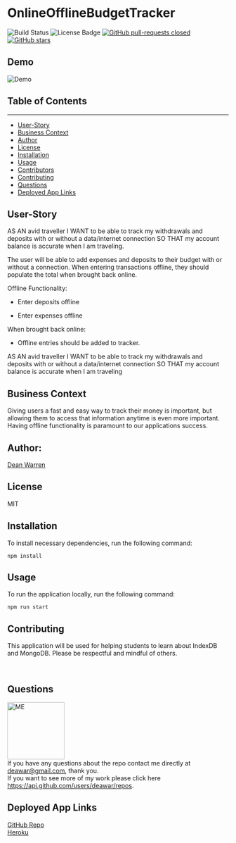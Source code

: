 # OnlineOfflineBudgetTracker

![Build Status](https://img.shields.io/badge/build-passing-brightgreen?style=plastic)
        <img src="https://img.shields.io/badge/license-MIT-green?style=plastic" alt="License Badge">  [![GitHub pull-requests closed](https://img.shields.io/github/issues-pr-closed/deawar/OnlineOfflineBudgetTracker.svg?style=plastic)](https://GitHub.com/Naereen/StrapDown.js/pull/) [![GitHub stars](https://img.shields.io/github/stars/deawar/OnlineOfflineBudgetTracker.svg?style=social&label=Star&maxAge=2592000)](https://GitHub.com/Naereen/StrapDown.js/stargazers/)

## Demo
<img src="https://github.com/deawar/OnlineOfflineBudgetTracker/blob/master/OnlineOfflineBudgetTracker.gif" alt="Demo">

## Table of Contents
<hr>

* [User-Story](#user-story)
* [Business Context](#business-context)
* [Author](#author)
* [License](#license)
* [Installation](#installation)
* [Usage](#usage)
* [Contributors](#contributors)
* [Contributing](#contributing)
* [Questions](#questions)
* [Deployed App Links](#deployed-app-links)

## User-Story
AS AN avid traveller I WANT to be able to track my withdrawals and deposits with or without a data/internet connection SO THAT my account balance is accurate when I am traveling.

The user will be able to add expenses and deposits to their budget with or without a connection. When entering transactions offline, they should populate the total when brought back online.

Offline Functionality:

  * Enter deposits offline

  * Enter expenses offline

When brought back online:

  * Offline entries should be added to tracker.


AS AN avid traveller
I WANT to be able to track my withdrawals and deposits with or without a data/internet connection
SO THAT my account balance is accurate when I am traveling

## Business Context

Giving users a fast and easy way to track their money is important, but allowing them to access that information anytime is even more important. Having offline functionality is paramount to our applications success.


## Author: 
[Dean Warren](https://api.github.com/users/deawar/repos)

## License
MIT

## Installation
To install necessary dependencies, run the following command:<br>
```
npm install
```

## Usage
To run the application locally, run the following command:<br>
```
npm run start
```

## Contributing
This application will be used for helping students to learn about IndexDB and MongoDB. Please be respectful and mindful of others.

<br>

## Questions

<img src="https://avatars1.githubusercontent.com/u/15312495?s=400&u=ca57805f0913479f15a13ed8e5a1577eb95c0926&v=4" alt="ME" width="130" height="130"><br>
If you have any questions about the repo contact me directly at deawar@gmail.com, thank you.<br>
If you want to see more of my work please click here https://api.github.com/users/deawar/repos.

## Deployed App Links

[GitHub Repo](https://github.com/deawar/OnlineOfflineBudgetTracker) <br>
[Heroku](https://deans-on-off-budget-tracker.herokuapp.com/)

